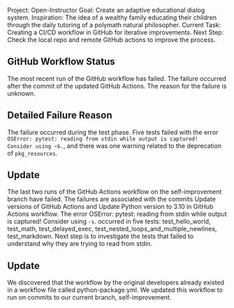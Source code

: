 Project: Open-Instructor
Goal: Create an adaptive educational dialog system.
Inspiration: The idea of a wealthy family educating their children through the daily tutoring of a polymath natural philosopher.
Current Task: Creating a CI/CD workflow in GitHub for iterative improvements.
Next Step: Check the local repo and remote GitHub actions to improve the process.

## GitHub Workflow Status
The most recent run of the GitHub workflow has failed. The failure occurred after the commit of the updated GitHub Actions. The reason for the failure is unknown.

## Detailed Failure Reason
The failure occurred during the test phase. Five tests failed with the error `OSError: pytest: reading from stdin while output is captured!  Consider using `-s`.`, and there was one warning related to the deprecation of `pkg_resources`.

## Update
The last two runs of the GitHub Actions workflow on the self-improvement branch have failed. The failures are associated with the commits Update versions of GitHub Actions and Update Python version to 3.10 in GitHub Actions workflow. The error OSError: pytest: reading from stdin while output is captured!  Consider using `-s`. occurred in five tests: test_hello_world, test_math, test_delayed_exec, test_nested_loops_and_multiple_newlines, test_markdown. Next step is to investigate the tests that failed to understand why they are trying to read from stdin.

## Update
We discovered that the workflow by the original developers already existed in a workflow file called python-package.yml. We updated this workflow to run on commits to our current branch, self-improvement.

